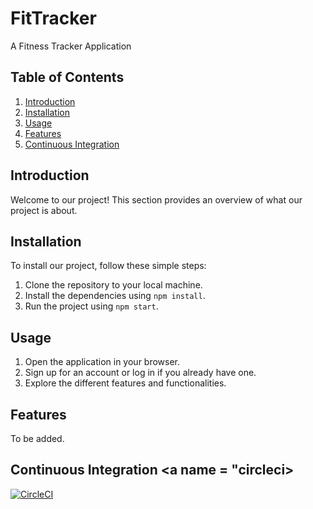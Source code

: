 # FitTracker
A Fitness Tracker Application

## Table of Contents

1. [Introduction](#introduction)
2. [Installation](#installation)
3. [Usage](#usage)
4. [Features](#features)
5. [Continuous Integration](#circleci)

## Introduction <a name="introduction"></a>

Welcome to our project! This section provides an overview of what our project is about.


## Installation <a name="installation"></a>

To install our project, follow these simple steps:

1. Clone the repository to your local machine.
2. Install the dependencies using `npm install`.
3. Run the project using `npm start`.

## Usage <a name="usage"></a>

1. Open the application in your browser.
2. Sign up for an account or log in if you already have one.
3. Explore the different features and functionalities.

## Features <a name="features"></a>

To be added.

## Continuous Integration <a name = "circleci></a>
[![CircleCI](https://dl.circleci.com/status-badge/img/gh/nokuthabam/FitTracker/tree/main.svg?style=svg)](https://dl.circleci.com/status-badge/redirect/gh/nokuthabam/FitTracker/tree/main)
